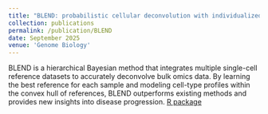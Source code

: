 ```yaml
---
title: "BLEND: probabilistic cellular deconvolution with individualized single-cell reference integration"
collection: publications
permalink: /publication/BLEND
date: September 2025
venue: 'Genome Biology'
---
```


BLEND is a hierarchical Bayesian method that integrates multiple single-cell reference datasets to accurately deconvolve bulk omics data. By learning the best reference for each sample and modeling cell-type profiles within the convex hull of references, BLEND outperforms existing methods and provides new insights into disease progression.
[R package](https://github.com/Penghuihuang2000/BLEND)
